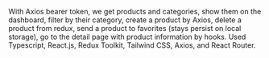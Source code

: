 With Axios bearer token, we get products and categories, show them on the dashboard, filter by their category, create a product by Axios, delete a product from redux, send a product to favorites (stays persist on local storage), go to the detail page with product information by hooks. Used Typescript, React.js, Redux Toolkit, Tailwind CSS, Axios, and React Router.

